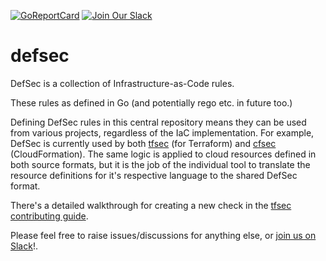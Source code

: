 [![GoReportCard](https://goreportcard.com/badge/github.com/aquasecurity/defsec)](https://goreportcard.com/report/github.com/aquasecurity/defsec)
[![Join Our Slack](https://img.shields.io/badge/Slack-Join-green)](https://slack.aquasec.com/)

# defsec

DefSec is a collection of Infrastructure-as-Code rules. 

These rules as defined in Go (and potentially rego etc. in future too.)

Defining DefSec rules in this central repository means they can be used from various projects, regardless of the IaC implementation. For example, DefSec is currently used by both [tfsec](https://github.com/aquasecurity/tfsec) (for Terraform) and [cfsec](https://github.com/aquasecurity/cfsec) (CloudFormation). The same logic is applied to cloud resources defined in both source formats, but it is the job of the individual tool to translate the resource definitions for it's respective language to the shared DefSec format.

There's a detailed walkthrough for creating a new check in the [tfsec contributing guide](https://github.com/aquasecurity/tfsec/tree/master/CONTRIBUTING.md).

Please feel free to raise issues/discussions for anything else, or [join us on Slack](https://slack.aquasec.com/)!.
